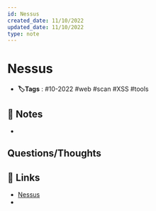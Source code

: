 ```yaml
---
id: Nessus
created_date: 11/10/2022
updated_date: 11/10/2022
type: note
---
```


#  Nessus
- **🏷️Tags** :  #10-2022 #web #scan #XSS #tools 

## 📝 Notes
- 


## Questions/Thoughts


## 🔗 Links
- [Nessus](https://www.tenable.com/products/nessus)
- 